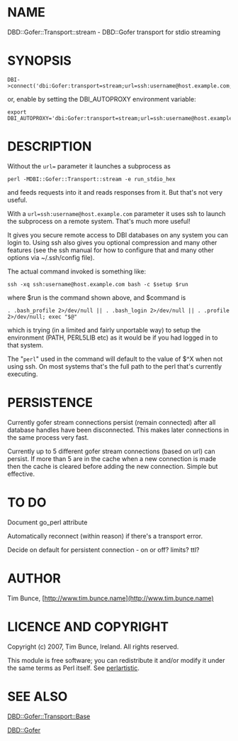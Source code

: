 # NAME

DBD::Gofer::Transport::stream - DBD::Gofer transport for stdio streaming

# SYNOPSIS

    DBI->connect('dbi:Gofer:transport=stream;url=ssh:username@host.example.com;dsn=dbi:...',...)

or, enable by setting the DBI\_AUTOPROXY environment variable:

    export DBI_AUTOPROXY='dbi:Gofer:transport=stream;url=ssh:username@host.example.com'

# DESCRIPTION

Without the `url=` parameter it launches a subprocess as

    perl -MDBI::Gofer::Transport::stream -e run_stdio_hex

and feeds requests into it and reads responses from it. But that's not very useful.

With a `url=ssh:username@host.example.com` parameter it uses ssh to launch the subprocess
on a remote system. That's much more useful!

It gives you secure remote access to DBI databases on any system you can login to.
Using ssh also gives you optional compression and many other features (see the
ssh manual for how to configure that and many other options via ~/.ssh/config file).

The actual command invoked is something like:

    ssh -xq ssh:username@host.example.com bash -c $setup $run

where $run is the command shown above, and $command is

    . .bash_profile 2>/dev/null || . .bash_login 2>/dev/null || . .profile 2>/dev/null; exec "$@"

which is trying (in a limited and fairly unportable way) to setup the environment
(PATH, PERL5LIB etc) as it would be if you had logged in to that system.

The "`perl`" used in the command will default to the value of $^X when not using ssh.
On most systems that's the full path to the perl that's currently executing.

# PERSISTENCE

Currently gofer stream connections persist (remain connected) after all
database handles have been disconnected. This makes later connections in the
same process very fast.

Currently up to 5 different gofer stream connections (based on url) can
persist.  If more than 5 are in the cache when a new connection is made then
the cache is cleared before adding the new connection. Simple but effective.

# TO DO

Document go\_perl attribute

Automatically reconnect (within reason) if there's a transport error.

Decide on default for persistent connection - on or off? limits? ttl?

# AUTHOR

Tim Bunce, [http://www.tim.bunce.name](http://www.tim.bunce.name)

# LICENCE AND COPYRIGHT

Copyright (c) 2007, Tim Bunce, Ireland. All rights reserved.

This module is free software; you can redistribute it and/or
modify it under the same terms as Perl itself. See [perlartistic](https://metacpan.org/pod/perlartistic).

# SEE ALSO

[DBD::Gofer::Transport::Base](https://metacpan.org/pod/DBD%3A%3AGofer%3A%3ATransport%3A%3ABase)

[DBD::Gofer](https://metacpan.org/pod/DBD%3A%3AGofer)
